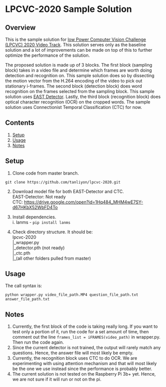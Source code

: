 # LPCVC-2020 Sample Solution

## Overview
This is the sample solution for [low Power Computer Vision Challenge (LPCVC) 2020 Video Track](https://lpcv.ai/2020CVPR/video-track). This solution serves only as the baseline solution and a lot of improvements can be made on top of this to further optimize the performance of the solution.

The proposed solution is made up of 3 blocks. The first block (sampling block) takes in a video file and determine which frames are worth doing detection and recognition on. This sample solution does so by dissecting the motion vector from the H.264 encoding of the video to pick out stationary i-frames. The second block (detection block) does word recognition on the frames selected from the sampling block. This sample solution uses [EAST Detector](https://arxiv.org/abs/1704.03155). Lastly, the third block (recognition block) does optical character recognition (OCR) on the cropped words. The sample solution uses Connectionist Temporal Classification (CTC) for now.

## Contents
1. [Setup](#setup)
2. [Usage](#usage)
3. [Notes](#notes)

## Setup
1. Clone code from master branch.
  ```shell
  git clone https://github.com/tanliyon/lpcvc-2020.git
  ```
  
2. Download model file for both EAST-Detector and CTC.\
  EAST-Detector: Not ready\
  CTC: https://drive.google.com/open?id=1Hq484_MHM4wE7SY-d67HKbX52WbFD4To
  
3. Install dependencies.\
  i. lanms - `pip install lanms`
  
4. Check directory structure. It should be:\
lpcvc-2020\
|\_wrapper.py\
|\_detector.pth (not ready)\
|\_ctc.pth\
|\_(all other folders pulled from master)

## Usage
The call syntax is:
```shell
python wrapper.py video_file_path.MP4 question_file_path.txt answer_file_path.txt
```

## Notes
1. Currently, the first block of the code is taking really long. If you want to test only a portion of it, run the code for a set amount of time, then comment out the line `frames_list = iFRAMES(video_path)` in wrapper.py. Then run the code again.
2. Since the current detector is not trained, the output will rarely match any questions. Hence, the answer file will most likely be empty.
3. Currently, the recognition block uses CTC to do OCR. We are experimenting with using attention mechanism and that will most likely be the one we use instead since the performance is probably better.
4. The current solution is not tested on the Raspberry Pi 3b+ yet. Hence, we are not sure if it will run or not on the pi.
